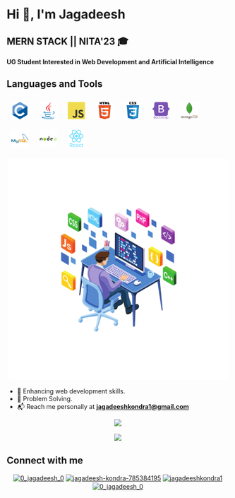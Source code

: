 



# Hi 👋, I'm Jagadeesh

## MERN STACK || NITA'23 🎓

**UG Student Interested in Web Development and Artificial Intelligence**

## Languages and Tools

<p>
<p align="left"> 

 <img src="https://raw.githubusercontent.com/devicons/devicon/master/icons/c/c-original.svg" style="margin:10px;" alt="c" width="40" height="40"/>
 <img src="https://raw.githubusercontent.com/devicons/devicon/master/icons/java/java-original.svg" style="margin:10px;" alt="java" width="40" height="40"/>
  <img src="https://raw.githubusercontent.com/devicons/devicon/master/icons/javascript/javascript-original.svg" style="margin:10px;" alt="javascript" width="40" height="40"/> 
 <img src="https://raw.githubusercontent.com/devicons/devicon/master/icons/html5/html5-original-wordmark.svg" style="margin:10px;" alt="html5" width="40" height="40"/>
<img src="https://raw.githubusercontent.com/devicons/devicon/master/icons/css3/css3-original-wordmark.svg" style="margin:10px;" alt="css3" width="40" height="40"/>
 <img src="https://raw.githubusercontent.com/devicons/devicon/master/icons/bootstrap/bootstrap-plain-wordmark.svg" style="margin:10px;" alt="bootstrap" width="40" height="40"/>
<img src="https://raw.githubusercontent.com/devicons/devicon/master/icons/mongodb/mongodb-original-wordmark.svg" style="margin:10px;" alt="mongodb" width="40" height="40"/> 
<img src="https://raw.githubusercontent.com/devicons/devicon/master/icons/mysql/mysql-original-wordmark.svg" style="margin:10px;" alt="mysql" width="40" height="40"/> 
<img src="https://raw.githubusercontent.com/devicons/devicon/master/icons/nodejs/nodejs-original-wordmark.svg" style="margin:10px;" alt="nodejs" width="40" height="40"/> 
<img src="https://raw.githubusercontent.com/devicons/devicon/master/icons/react/react-original-wordmark.svg" style="margin:10px;" alt="react" width="40" height="40"/>

</p>
<p align="right">
 <img src="https://github.com/0-jagadeesh-0/0-jagadeesh-0/blob/main/contact.png" width="500" height="500" />
 </p>
 </p>


- 🔬 Enhancing web development skills.
- 🔭 Problem Solving.  
- 📬 Reach me personally at **jagadeeshkondra1@gmail.com**

<p align="center">
 <img src="https://github-readme-stats.vercel.app/api?username=0-jagadeesh-0&show_icons=true&bg_color=111111&text_color=ffffff&hide_border=1" />
<!-- ![Jagadeesh's github stats](https://github-readme-stats.vercel.app/api?username=0-jagadeesh-0&show_icons=true&bg_color=111111&text_color=ffffff&hide_border=1) -->
</p>

<p align="center" >
<img src="https://github-readme-stats.vercel.app/api/top-langs/?username=0-jagadeesh-0&bg_color=111111&text_color=ffffff&hide_border=1" />
</p>

<!-- [![Top Langs](https://github-readme-stats.vercel.app/api/top-langs/?username=0-jagadeesh-0&bg_color=111111&text_color=ffffff&hide_border=1)](https://github.com/anuraghazra/github-readme-stats) -->



## Connect with me

<p align="center">
<a href="https://twitter.com/0jagadeesh0" target="blank"><img align="center" src="https://cdn.jsdelivr.net/npm/simple-icons@3.0.1/icons/twitter.svg" alt="0_jagadeesh_0" height="30" width="40" /></a>
<a href="https://linkedin.com/in/jagadeesh-kondra-785384195" target="blank"><img align="center" src="https://cdn.jsdelivr.net/npm/simple-icons@3.0.1/icons/linkedin.svg" alt="jagadeesh-kondra-785384195" height="30" width="40" /></a>
<a href="https://fb.com/jagadeeshkondra1" target="blank"><img align="center" src="https://cdn.jsdelivr.net/npm/simple-icons@3.0.1/icons/facebook.svg" alt="jagadeeshkondra1" height="30" width="40" /></a>
<a href="https://instagram.com/0_jagadeesh_0" target="blank"><img align="center" src="https://cdn.jsdelivr.net/npm/simple-icons@3.0.1/icons/instagram.svg" alt="0_jagadeesh_0" height="30" width="40" /></a>
</p>
